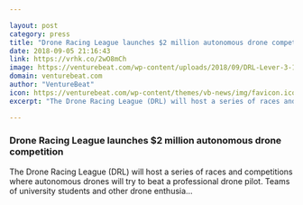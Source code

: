 ```yaml
---

layout: post
category: press
title: "Drone Racing League launches $2 million autonomous drone competition"
date: 2018-09-05 21:16:43
link: https://vrhk.co/2wO8mCh
image: https://venturebeat.com/wp-content/uploads/2018/09/DRL-Lever-3-17.jpg?fit=1920%2C1280&strip=all
domain: venturebeat.com
author: "VentureBeat"
icon: https://venturebeat.com/wp-content/themes/vb-news/img/favicon.ico
excerpt: "The Drone Racing League (DRL) will host a series of races and competitions where autonomous drones will try to beat a professional drone pilot. Teams of university students and other drone enthusia…"

---
```


### Drone Racing League launches $2 million autonomous drone competition

The Drone Racing League (DRL) will host a series of races and competitions where autonomous drones will try to beat a professional drone pilot. Teams of university students and other drone enthusia…